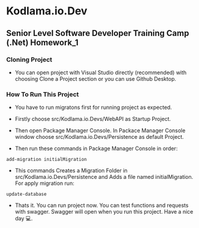 # Kodlama.io.Dev

## Senior Level Software Developer Training Camp (.Net) Homework_1

### Cloning Project

- You can open project with Visual Studio directly (recommended) with choosing Clone a Project section or you can use Github Desktop.

### How To Run This Project

- You have to run migratons first for running project as expected.

- Firstly choose src/Kodlama.io.Devs/WebAPI as Startup Project.

- Then open Package Manager Console. In Packace Manager Console window choose src/Kodlama.io.Devs/Persistence as default Project.

- Then run these commands in Package Manager Console in order:
```shell
add-migration initialMigration 
```
- This commands Creates a Migration Folder in src/Kodlama.io.Devs/Persistence and Adds a file named initialMigration. For apply migration run:

```shell
update-database
```

- Thats it. You can run project now. You can test functions and requests with swagger. Swagger will open when you run this project. Have a nice day 💻.

